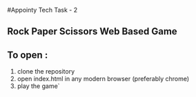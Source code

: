 #Appointy Tech Task - 2
## Rock Paper Scissors Web Based Game

## To open :
1. clone the repository
2. open index.html in any modern browser (preferably chrome)
3. play the game`
